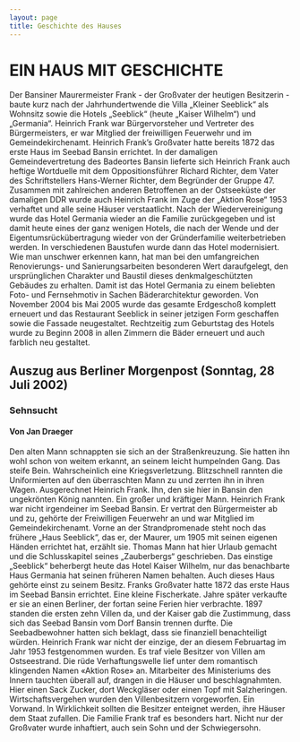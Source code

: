 ```yaml
---
layout: page
title: Geschichte des Hauses
---
```


# EIN HAUS MIT GESCHICHTE
Der Bansiner Maurermeister Frank - der Großvater der heutigen Besitzerin - baute kurz nach der Jahrhundertwende die Villa „Kleiner Seeblick“ als Wohnsitz sowie die Hotels „Seeblick“ (heute „Kaiser Wilhelm“) und „Germania“.
Heinrich Frank war Bürgervorsteher und Vertreter des Bürgermeisters, er war Mitglied der freiwilligen Feuerwehr und im Gemeindekirchenamt. Heinrich Frank’s Großvater hatte bereits 1872 das erste Haus im Seebad Bansin errichtet. In der damaligen Gemeindevertretung des Badeortes Bansin lieferte sich Heinrich Frank auch heftige Wortduelle mit dem Oppositionsführer Richard Richter, dem Vater des Schriftstellers Hans-Werner Richter, dem Begründer der Gruppe 47.
Zusammen mit zahlreichen anderen Betroffenen an der Ostseeküste der damaligen DDR wurde auch Heinrich Frank im Zuge der „Aktion Rose“ 1953 verhaftet und alle seine Häuser verstaatlicht.
Nach der Wiedervereinigung wurde das Hotel Germania wieder an die Familie zurückgegeben und ist damit heute eines der ganz wenigen Hotels, die nach der Wende und der Eigentumsrückübertragung wieder von der Gründerfamilie weiterbetrieben werden. 
In verschiedenen Baustufen wurde dann das Hotel modernisiert. Wie man unschwer erkennen kann, hat man bei den umfangreichen Renovierungs- und Sanierungsarbeiten besonderen Wert daraufgelegt, den ursprünglichen Charakter und Baustil dieses denkmalgeschützten Gebäudes zu erhalten.
Damit ist das Hotel Germania zu einem beliebten Foto- und Fernsehmotiv in Sachen Bäderarchitektur geworden.
Von November 2004 bis Mai 2005 wurde das gesamte Erdgeschoß komplett erneuert und das Restaurant Seeblick in seiner jetzigen Form geschaffen sowie die Fassade neugestaltet. Rechtzeitig zum Geburtstag des Hotels wurde zu Beginn 2008 in allen Zimmern die Bäder erneuert und auch farblich neu gestaltet.


## Auszug aus Berliner Morgenpost (Sonntag, 28 Juli 2002)

### Sehnsucht
#### Von Jan Draeger

Den alten Mann schnappten sie sich an der Straßenkreuzung. Sie hatten ihn wohl schon von weitem erkannt, an seinem leicht humpelnden Gang. Das steife Bein. Wahrscheinlich eine Kriegsverletzung. Blitzschnell rannten die Uniformierten auf den überraschten Mann zu und zerrten ihn in ihren Wagen.
Ausgerechnet Heinrich Frank. Ihn, den sie hier in Bansin den ungekrönten König nannten. Ein großer und kräftiger Mann. Heinrich Frank war nicht irgendeiner im Seebad Bansin. Er vertrat den Bürgermeister ab und zu, gehörte der Freiwilligen Feuerwehr an und war Mitglied im Gemeindekirchenamt. Vorne an der Strandpromenade steht noch das frühere „Haus Seeblick“, das er, der Maurer, um 1905 mit seinen eigenen Händen errichtet hat, erzählt sie. Thomas Mann hat hier Urlaub gemacht und die Schlusskapitel seines „Zauberbergs“ geschrieben. Das einstige „Seeblick“ beherbergt heute das Hotel Kaiser Wilhelm, nur das benachbarte Haus Germania hat seinen früheren Namen behalten. Auch dieses Haus gehörte einst zu seinem Besitz. Franks Großvater hatte 1872 das erste Haus im Seebad Bansin errichtet. Eine kleine Fischerkate. Jahre später verkaufte er sie an einen Berliner, der fortan seine Ferien hier verbrachte. 1897 standen die ersten zehn Villen da, und der Kaiser gab die Zustimmung, dass sich das Seebad Bansin vom Dorf Bansin trennen durfte. Die Seebadbewohner hatten sich beklagt, dass sie finanziell benachteiligt würden.
Heinrich Frank war nicht der einzige, der an diesem Februartag im Jahr 1953 festgenommen wurden. Es traf viele Besitzer von Villen am Ostseestrand. Die rüde Verhaftungswelle lief unter dem romantisch klingenden Namen «Aktion Rose» an. Mitarbeiter des Ministeriums des Innern tauchten überall auf, drangen in die Häuser und beschlagnahmten. Hier einen Sack Zucker, dort Weckgläser oder einen Topf mit Salzheringen. Wirtschaftsvergehen wurden den Villenbesitzern vorgeworfen. Ein Vorwand. In Wirklichkeit sollten die Besitzer enteignet werden, ihre Häuser dem Staat zufallen. Die Familie Frank traf es besonders hart. Nicht nur der Großvater wurde inhaftiert, auch sein Sohn und der Schwiegersohn.

